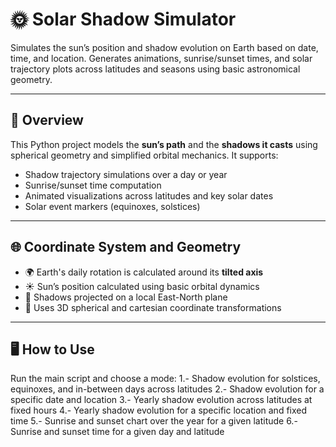 # 🌞 Solar Shadow Simulator

Simulates the sun’s position and shadow evolution on Earth based on date, time, and location. Generates animations, sunrise/sunset times, and solar trajectory plots across latitudes and seasons using basic astronomical geometry.

---

## 📌 Overview

This Python project models the **sun’s path** and the **shadows it casts** using spherical geometry and simplified orbital mechanics. It supports:

- Shadow trajectory simulations over a day or year
- Sunrise/sunset time computation
- Animated visualizations across latitudes and key solar dates
- Solar event markers (equinoxes, solstices)

---

## 🌐 Coordinate System and Geometry

- 🌍 Earth's daily rotation is calculated around its **tilted axis**
- ☀️ Sun’s position calculated using basic orbital dynamics
- 🧭 Shadows projected on a local East-North plane
- 🧮 Uses 3D spherical and cartesian coordinate transformations

---

## 🖥️ How to Use

Run the main script and choose a mode:
1.- Shadow evolution for solstices, equinoxes, and in-between days across latitudes
2.- Shadow evolution for a specific date and location
3.- Yearly shadow evolution across latitudes at fixed hours
4.- Yearly shadow evolution for a specific location and fixed time
5.- Sunrise and sunset chart over the year for a given latitude
6.- Sunrise and sunset time for a given day and latitude


